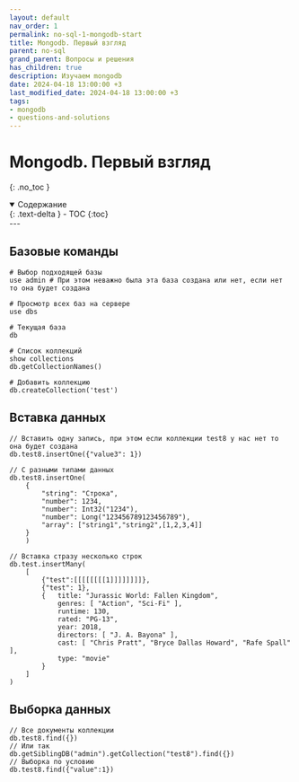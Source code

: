 ```yaml
---
layout: default
nav_order: 1
permalink: no-sql-1-mongodb-start
title: Mongodb. Первый взгляд
parent: no-sql
grand_parent: Вопросы и решения
has_children: true
description: Изучаем mongodb
date: 2024-04-18 13:00:00 +3
last_modified_date: 2024-04-18 13:00:00 +3
tags:
- mongodb
- questions-and-solutions
---
```


# Mongodb. Первый взгляд
{: .no_toc }

<details open markdown="block">
  <summary>
    Содержание
  </summary>
  {: .text-delta }
- TOC
{:toc}
</details>
---

## Базовые команды

````text
# Выбор подходящей базы
use admin # При этом неважно была эта база создана или нет, если нет то она будет создана

# Просмотр всех баз на сервере
use dbs

# Текущая база
db

# Список коллекций
show collections 
db.getCollectionNames()

# Добавить коллекцию
db.createCollection('test')
````

## Вставка данных

````text
// Вставить одну запись, при этом если коллекции test8 у нас нет то она будет создана
db.test8.insertOne({"value3": 1})

// С разными типами данных
db.test8.insertOne(
    {
        "string": "Строка",
        "number": 1234,
        "number": Int32("1234"),
        "number": Long("123456789123456789"),
        "array": ["string1","string2",[1,2,3,4]]
    }
    )
    
// Вставка стразу несколько строк
db.test.insertMany(
    [
        {"test":[[[[[[[[1]]]]]]]]},
        {"test": 1},
        {   title: "Jurassic World: Fallen Kingdom",
            genres: [ "Action", "Sci-Fi" ],
            runtime: 130,
            rated: "PG-13",
            year: 2018,
            directors: [ "J. A. Bayona" ],
            cast: [ "Chris Pratt", "Bryce Dallas Howard", "Rafe Spall" ],
            type: "movie"
        }
    ]
)    
````

## Выборка данных

````text
// Все документы коллекции
db.test8.find({})
// Или так
db.getSiblingDB("admin").getCollection("test8").find({})
// Выборка по условию
db.test8.find({"value":1})
````